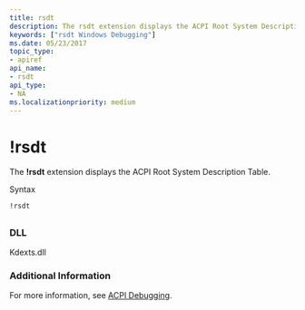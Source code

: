 ```yaml
---
title: rsdt
description: The rsdt extension displays the ACPI Root System Description Table.
keywords: ["rsdt Windows Debugging"]
ms.date: 05/23/2017
topic_type:
- apiref
api_name:
- rsdt
api_type:
- NA
ms.localizationpriority: medium
---
```


# !rsdt


The **!rsdt** extension displays the ACPI Root System Description Table.

Syntax

```dbgcmd
!rsdt 
```

## <span id="ddk__rsdt_dbg"></span><span id="DDK__RSDT_DBG"></span>


### <span id="DLL"></span><span id="dll"></span>DLL

Kdexts.dll

### <span id="Additional_Information"></span><span id="additional_information"></span><span id="ADDITIONAL_INFORMATION"></span>Additional Information

For more information, see [ACPI Debugging](acpi-debugging.md).

 

 





